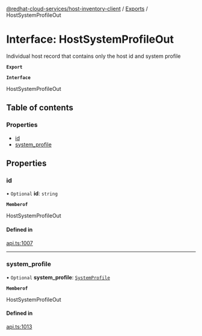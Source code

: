 [@redhat-cloud-services/host-inventory-client](../README.md) / [Exports](../modules.md) / HostSystemProfileOut

# Interface: HostSystemProfileOut

Individual host record that contains only the host id and system profile

**`Export`**

**`Interface`**

HostSystemProfileOut

## Table of contents

### Properties

- [id](HostSystemProfileOut.md#id)
- [system\_profile](HostSystemProfileOut.md#system_profile)

## Properties

### id

• `Optional` **id**: `string`

**`Memberof`**

HostSystemProfileOut

#### Defined in

[api.ts:1007](https://github.com/RedHatInsights/javascript-clients/blob/master/packages/host-inventory/api.ts#L1007)

___

### system\_profile

• `Optional` **system\_profile**: [`SystemProfile`](SystemProfile.md)

**`Memberof`**

HostSystemProfileOut

#### Defined in

[api.ts:1013](https://github.com/RedHatInsights/javascript-clients/blob/master/packages/host-inventory/api.ts#L1013)
